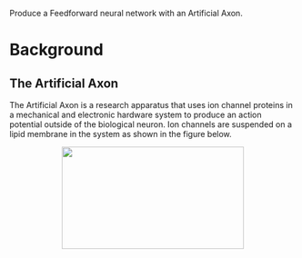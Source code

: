 Produce a Feedforward neural network with an Artificial Axon.

# Background

## The Artificial Axon
The Artificial Axon is a research apparatus that uses ion channel proteins in a mechanical and electronic hardware system to produce an action potential outside of the biological neuron. Ion channels are suspended on a lipid membrane in the system as shown in the figure below.

<p align="center">
  <img src="https://github.com/Hector-G-V/Images/blob/master/KvSetup.png" width="320" height="180">
</p>
